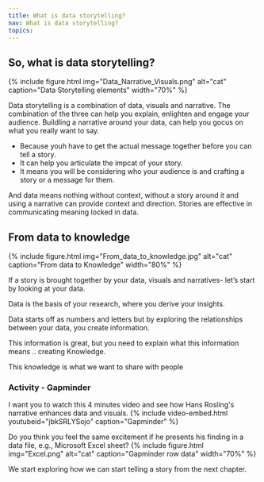 ```yaml
---
title: What is data storytelling?
nav: What is data storytelling?
topics: 
---
```


## So, what is data storytelling?
 {% include figure.html img="Data_Narrative_Visuals.png" alt="cat" caption="Data Storytelling elements" width="70%" %}

Data storytelling is a combination of data, visuals and narrative. The combination of the three can help you explain, enlighten and engage your audience.
Buildling a narrative around your data, can help you gocus on what you really want to say.
- Because youh have to get the actual message together before you can tell a story.
- It can help you articulate the impcat of your story.
- It means you will be considering who your audience is and crafting a story or a message for them.

And data means nothing without context, without a story around it and using a narrative can provide context and direction.
Stories are effective in communicating meaning locked in data.

## From data to knowledge
{% include figure.html img="From_data_to_knowledge.jpg" alt="cat" caption="From data to Knowledge" width="80%" %}


If a story is brought together by your data, visuals and narratives- let’s start by looking at your data.  

Data is the basis of your research, where you derive your insights.  

Data starts off as numbers and letters but by exploring the relationships between your data, you create information.  

This information is great, but you need to explain what this information means .. creating Knowledge.  

This knowledge is what we want to share with people 

### Activity - Gapminder

I want you to watch this 4 minutes video and see how Hans Rosling's narrative enhances data and visuals. 
{% include video-embed.html youtubeid="jbkSRLYSojo" caption="Gapminder" %}


Do you think you feel the same excitement if he presents his finding in a data file, e.g., Microsoft Excel sheet?
{% include figure.html img="Excel.png" alt="cat" caption="Gapminder row data" width="70%" %}


We start exploring how we can start telling a story from the next chapter.
